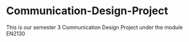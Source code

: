 # Communication-Design-Project
This is our semester 3 Communication Design Project under the module EN2130
